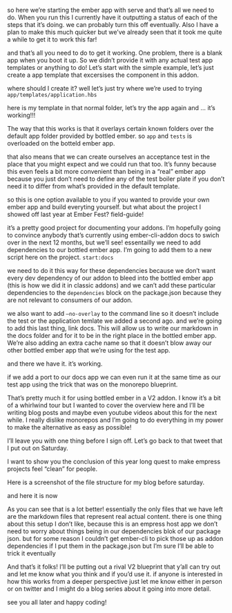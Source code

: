 

so here we’re starting the ember app with serve and that’s all we need to do. When you run this I currently have it outputting a status of each of the steps that it’s doing. we can probably turn this off eventually. Also I have a plan to make this much quicker but we’ve already seen that it took me quite a while to get it to work this far!

and that’s all you need to do to get it working. One problem, there is a blank app when you boot it up. So we didn’t provide it with any actual test app templates or anything to do! Let’s start with the simple example, let’s just create a app template that excersises the component in this addon.

where should I create it? well let’s just try where we’re used to trying `app/templates/application.hbs` 

here is my template in that normal folder, let’s try the app again and … it’s working!!! 

The way that this works is that it overlays certain known folders over the default app folder provided by bottled ember. so `app` and `tests` is overloaded on the botteld ember app. 

that also means that we can create ourselves an acceptance test in the place that you might expect and we could run that too. It’s funny because this even feels a bit more convenient than being in a “real” ember app because you just don’t need to define any of the test boiler plate if you don’t need it to differ from what’s provided in the default template. 

so this is one option available to you if you wanted to provide your own ember app and build everyting yourself. but what about the project I showed off last year at Ember Fest? field-guide! 

it’s a pretty good project for documenting your addons. I’m hopefully going to convince anybody that’s currently using ember-cli-addon docs to swich over in the next 12 months, but we’ll see! essentailly we need to add dependencies to our bottled ember app. I’m going to add them to a new script here on the project. `start:docs` 

we need to do it this way for these dependencies because we don’t want every dev dependency of our addon to bleed into the bottled ember app (this is how we did it in classic addons) and we can’t add these particular dependencies to the `dependencies` block on the package.json because they are not relevant to consumers of our addon. 

we also want to add `—no-overlay` to the command line so it doesn’t include the test or the application temlate we added a second ago. and we’re going to add this last thing, link docs. This will allow us to write our markdown in the docs folder and for it to be in the right place in the bottled ember app. We’re also adding an extra cache name so that it doesn’t blow away our other bottled ember app that we’re using for the test app. 

and there we have it. it’s working.

if we add a port to our docs app we can even run it at the same time as our test app using the trick that was on the monorepo blueprint. 

That’s pretty much it for using bottled ember in a V2 addon. I know it’s a bit of a whirlwind tour but I wanted to cover the overview here and I’ll be writing blog posts and maybe even youtube videos about this for the next while. I really dislike monorepos and I’m going to do everything in my power to make the alternative as easy as possible!

I’ll leave you with one thing before I sign off. Let’s go back to that tweet that I put out on Saturday. 

I want to show you the conclusion of this year long quest to make empress projects feel “clean” for people.

Here is a screenshot of the file structure for my blog before saturday. 

and here it is now

As you can see that is a lot better! essentially the only files that we have left are the markdown files that represent real actual content. there is one thing about this setup I don’t like, because this is an empress host app we don’t need to worry about things being in our dependencies blok of our package json. but for some reason I couldn’t get ember-cli to pick those up as addon dependencies if I put them in the package.json but I’m sure I’ll be able to trick it eventually

And that’s it folks! I’ll be putting out a rival V2 blueprint that y’all can try out and let me know what you think and if you’d use it. if anyone is interested in how this works from a deeper perspective just let me know either in person or on twitter and I might do a blog series about it going into more detail.

see you all later and happy coding! 














